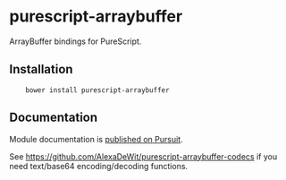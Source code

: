 # purescript-arraybuffer

ArrayBuffer bindings for PureScript.


## Installation

```
	bower install purescript-arraybuffer
```

## Documentation

Module documentation is [published on Pursuit](http://pursuit.purescript.org/packages/purescript-arraybuffer).

See https://github.com/AlexaDeWit/purescript-arraybuffer-codecs if you need text/base64 encoding/decoding functions.
